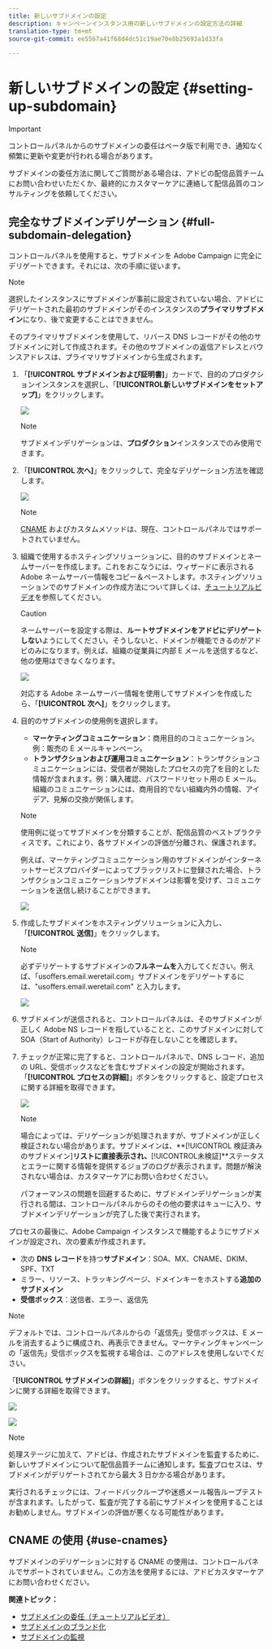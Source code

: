 ```yaml
---
title: 新しいサブドメインの設定
description: キャンペーンインスタンス用の新しいサブドメインの設定方法の詳細
translation-type: tm+mt
source-git-commit: ee5567a41f68d4dc51c19ae70e8b25693a1d33fa

---
```



# 新しいサブドメインの設定 {#setting-up-subdomain}

>[!IMPORTANT]
>
>コントロールパネルからのサブドメインの委任はベータ版で利用でき、通知なく頻繁に更新や変更が行われる場合があります。

サブドメインの委任方法に関してご質問がある場合は、アドビの配信品質チームにお問い合わせいただくか、最終的にカスタマーケアに連絡して配信品質のコンサルティングを依頼してください。

## 完全なサブドメインデリゲーション {#full-subdomain-delegation}

コントロールパネルを使用すると、サブドメインを Adobe Campaign に完全にデリゲートできます。それには、次の手順に従います。

>[!NOTE]
>
>選択したインスタンスにサブドメインが事前に設定されていない場合、アドビにデリゲートされた最初のサブドメインがそのインスタンスの&#x200B;**プライマリサブドメイン**&#x200B;になり、後で変更することはできません。
>
>そのプライマリサブドメインを使用して、リバース DNS レコードがその他のサブドメインに対して作成されます。その他のサブドメインの返信アドレスとバウンスアドレスは、プライマリサブドメインから生成されます。

1. 「**[!UICONTROL サブドメインおよび証明書]**」カードで、目的のプロダクションインスタンスを選択し、「**[!UICONTROL &#x200B;新しいサブドメインをセットアップ]**」をクリックします。

   ![](assets/subdomain1.png)

   >[!NOTE]
   >
   >サブドメインデリゲーションは、**プロダクション**&#x200B;インスタンスでのみ使用できます。

1. 「**[!UICONTROL 次へ]**」をクリックして、完全なデリゲーション方法を確認します。

   ![](assets/subdomain3.png)

   >[!NOTE]
   >
   >[CNAME](#use-cnames) およびカスタムメソッドは、現在、コントロールパネルではサポートされていません。

1. 組織で使用するホスティングソリューションに、目的のサブドメインとネームサーバーを作成します。これをおこなうには、ウィザードに表示される Adobe ネームサーバー情報をコピー＆ペーストします。ホスティングソリューションでのサブドメインの作成方法について詳しくは、[チュートリアルビデオ](https://video.tv.adobe.com/v/30175?captions=jpn)を参照してください。

   >[!CAUTION]
   >
   >ネームサーバーを設定する際は、**ルートサブドメインをアドビにデリゲートしない**&#x200B;ようにしてください。そうしないと、ドメインが機能できるのがアドビのみになります。例えば、組織の従業員に内部 E メールを送信するなど、他の使用はできなくなります。

   ![](assets/subdomain4.png)

   対応する Adobe ネームサーバー情報を使用してサブドメインを作成したら、「**[!UICONTROL 次へ]**」をクリックします。

1. 目的のサブドメインの使用例を選択します。

   * **マーケティングコミュニケーション**：商用目的のコミュニケーション。例：販売の E メールキャンペーン。
   * **トランザクションおよび運用コミュニケーション**：トランザクションコミュニケーションには、受信者が開始したプロセスの完了を目的とした情報が含まれます。例：購入確認、パスワードリセット用の E メール。組織のコミュニケーションには、商用目的でない組織内外の情報、アイデア、見解の交換が関係します。
   >[!NOTE]
   >
   >使用例に従ってサブドメインを分類することが、配信品質のベストプラクティスです。これにより、各サブドメインの評価が分離され、保護されます。
   >
   >例えば、マーケティングコミュニケーション用のサブドメインがインターネットサービスプロバイダーによってブラックリストに登録された場合、トランザクションコミュニケーションサブドメインは影響を受けず、コミュニケーションを送信し続けることができます。

   ![](assets/subdomain5.png)

1. 作成したサブドメインをホスティングソリューションに入力し、「**[!UICONTROL 送信]**」をクリックします。

   >[!NOTE]
   >
   > 必ずデリゲートするサブドメインの&#x200B;**フルネームを**&#x200B;入力してください。例えば、「usoffers.email.weretail.com」サブドメインをデリゲートするには、&quot;usoffers.email.weretail.com&quot; と入力します。

   ![](assets/subdomain6.png)

1. サブドメインが送信されると、コントロールパネルは、そのサブドメインが正しく Adobe NS レコードを指していることと、このサブドメインに対して SOA（Start of Authority）レコードが存在しないことを確認します。

1. チェックが正常に完了すると、コントロールパネルで、DNS レコード、追加の URL、受信ボックスなどを含むサブドメインの設定が開始されます。「**[!UICONTROL プロセスの詳細]**」ボタンをクリックすると、設定プロセスに関する詳細を取得できます。

   ![](assets/subdomain7.png)

   >[!NOTE]
   >
   >場合によっては、デリゲーションが処理されますが、サブドメインが正しく検証されない場合があります。サブドメインは、**[!UICONTROL 検証済みのサブドメイン]**リストに直接表示され、**[!UICONTROL &#x200B;未検証]**ステータスとエラーに関する情報を提供するジョブのログが表示されます。問題が解決されない場合は、カスタマーケアにお問い合わせください。
   >
   >パフォーマンスの問題を回避するために、サブドメインデリゲーションが実行される間は、コントロールパネルからのその他の要求はキューに入り、サブドメインデリゲーションが完了した後で実行されます。

プロセスの最後に、Adobe Campaign インスタンスで機能するようにサブドメインが設定され、次の要素が作成されます。

* 次の **DNS レコード**&#x200B;を持つ&#x200B;**サブドメイン**：SOA、MX、CNAME、DKIM、SPF、TXT
* ミラー、リソース、トラッキングページ、ドメインキーをホストする&#x200B;**追加のサブドメイン**
* **受信ボックス**：送信者、エラー、返信先

>[!NOTE]
>
>デフォルトでは、コントロールパネルからの「返信先」受信ボックスは、E メールを消去するように構成され、再表示できません。マーケティングキャンペーンの「返信先」受信ボックスを監視する場合は、このアドレスを使用しないでください。


「**[!UICONTROL サブドメインの詳細]**」ボタンをクリックすると、サブドメインに関する詳細を取得できます。

![](assets/subdomain_details_general.png)

![](assets/subdomains_details_senderinfo.png)

>[!NOTE]
>
>処理ステージに加えて、アドビは、作成されたサブドメインを監査するために、新しいサブドメインについて配信品質チームに通知します。監査プロセスは、サブドメインがデリゲートされてから最大 3 日かかる場合があります。
>
>実行されるチェックには、フィードバックループや迷惑メール報告ループテストが含まれます。したがって、監査が完了する前にサブドメインを使用することはお勧めしません。サブドメインの評価が悪くなる可能性があります。

## CNAME の使用 {#use-cnames}

サブドメインのデリゲーションに対する CNAME の使用は、コントロールパネルでサポートされていません。この方法を使用するには、アドビカスタマーケアにお問い合わせください。

**関連トピック：**

* [サブドメインの委任（チュートリアルビデオ）](https://docs.adobe.com/content/help/en/campaign-learn/campaign-standard-tutorials/administrating/control-panel/subdomain-delegation.html)
* [サブドメインのブランド化](../../subdomains-certificates/using/subdomains-branding.md)
* [サブドメインの監視](../../subdomains-certificates/using/monitoring-subdomains.md)